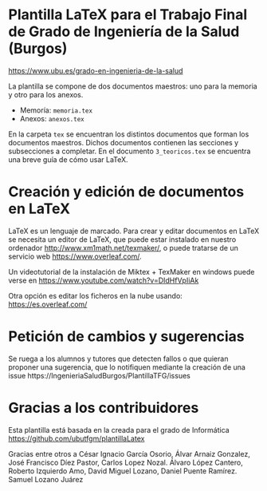 # Plantilla LaTeX para el Trabajo Final de Grado de Ingeniería de la Salud (Burgos) 
https://www.ubu.es/grado-en-ingenieria-de-la-salud

La plantilla se compone de dos documentos maestros: uno para la memoria y otro para los anexos.

- Memoría: ```memoria.tex```
- Anexos: ```anexos.tex```

En la carpeta ```tex``` se encuentran los distintos documentos que forman los documentos maestros. 
Dichos documentos contienen las secciones y subsecciones a completar.
En el documento ```3_teoricos.tex``` se encuentra una breve guía de cómo usar LaTeX.

# Creación y edición de documentos en LaTeX

LaTeX es un lenguaje de marcado. 
Para crear y editar documentos en LaTeX se necesita un editor de LaTeX, que puede estar instalado en nuestro ordenador http://www.xm1math.net/texmaker/, o puede tratarse de un servicio web https://www.overleaf.com/.

Un videotutorial de la instalación de Miktex + TexMaker en windows puede verse en 
https://www.youtube.com/watch?v=DIdHfVpIiAk

Otra opción es editar los ficheros en la nube usando: https://es.overleaf.com/

# Petición de cambios y sugerencias

Se ruega a los alumnos y tutores que detecten fallos o que quieran proponer una sugerencia, que lo notifiquen mediante la creación de una issue https://IngenieriaSaludBurgos/PlantillaTFG/issues

# Gracias a los contribuidores

Esta plantilla está basada en la creada para el grado de Informática https://github.com/ubutfgm/plantillaLatex

Gracias entre otros a César Ignacio García Osorio, Álvar Arnaiz Gonzalez, José Francisco Díez Pastor, Carlos Lopez Nozal.
Álvaro López Cantero, Roberto Izquierdo Amo, David Miguel Lozano, Daniel Puente Ramírez. Samuel Lozano Juárez
